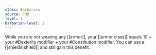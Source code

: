 ```yaml
---
class: Barbarian
source: PHB
level: 1
barbarian-level: 1
---
```



While you are not wearing any [[armor]], your [[armor class]] equals 10 + your #Dexterity modifier + your #Constitution modifier. You can use a [[shields|shield]] and still gain this benefit.